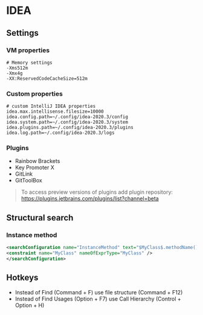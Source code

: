 # IDEA

## Settings

### VM properties

```properties
# Memory settings
-Xms512m
-Xmx4g
-XX:ReservedCodeCacheSize=512m
```

### Custom properties

```properties
# custom IntelliJ IDEA properties
idea.max.intellisense.filesize=10000
idea.config.path=~/.config/idea-2020.3/config
idea.system.path=~/.config/idea-2020.3/system
idea.plugins.path=~/.config/idea-2020.3/plugins
idea.log.path=~/.config/idea-2020.3/logs
```

### Plugins

* Rainbow Brackets
* Key Promoter X
* GitLink
* GitToolBox

> To access preview versions of plugins add plugin repository:
> https://plugins.jetbrains.com/plugins/list?channel=beta

## Structural search

### Instance method

```xml
<searchConfiguration name="InstanceMethod" text="$MyClass$.methodName()" type="JAVA">
<constraint name="MyClass" nameOfExprType="MyClass" />
</searchConfiguration>
```

## Hotkeys

* Instead of Find (Command + F) use file structure (Command + F12)
* Instead of Find Usages (Option + F7) use Call Hierarchy (Control + Option + H)